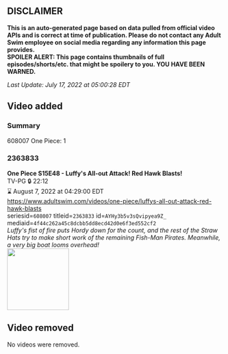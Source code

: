 ## DISCLAIMER
**This is an auto-generated page based on data pulled from official video APIs and is correct at time of publication. Please do not contact any Adult Swim employee on social media regarding any information this page provides.**  
**SPOILER ALERT: This page contains thumbnails of full episodes/shorts/etc. that might be spoilery to you. YOU HAVE BEEN WARNED.**  

_Last Update: July 17, 2022 at 05:00:28 EDT_
## Video added
### Summary
608007 One Piece: 1  
### 2363833
**One Piece S15E48 - Luffy's All-out Attack! Red Hawk Blasts!**  
TV-PG 🔒 22:12  
⌛ August 7, 2022 at 04:29:00 EDT  
https://www.adultswim.com/videos/one-piece/luffys-all-out-attack-red-hawk-blasts  
seriesid=`608007` titleid=`2363833` id=`AYHy3b5v3sQvipyea9Z_` mediaid=`4f44c262a45c8dcbb5dd8ecd42d0e6f3ed552cf2`  
_Luffy's fist of fire puts Hordy down for the count, and the rest of the Straw Hats try to make short work of the remaining Fish-Man Pirates. Meanwhile, a very big boat looms overhead!_  
<a href="https://media.cdn.adultswim.com/uploads/20220712/thumbnails/2_227121043345-OnePiece_565_LuffysAllOutAttackRedHawkBlasts.png"><img src="https://media.cdn.adultswim.com/uploads/20220712/thumbnails/2_227121043345-OnePiece_565_LuffysAllOutAttackRedHawkBlasts.png" height="144px" /></a>
## Video removed
No videos were removed.  
